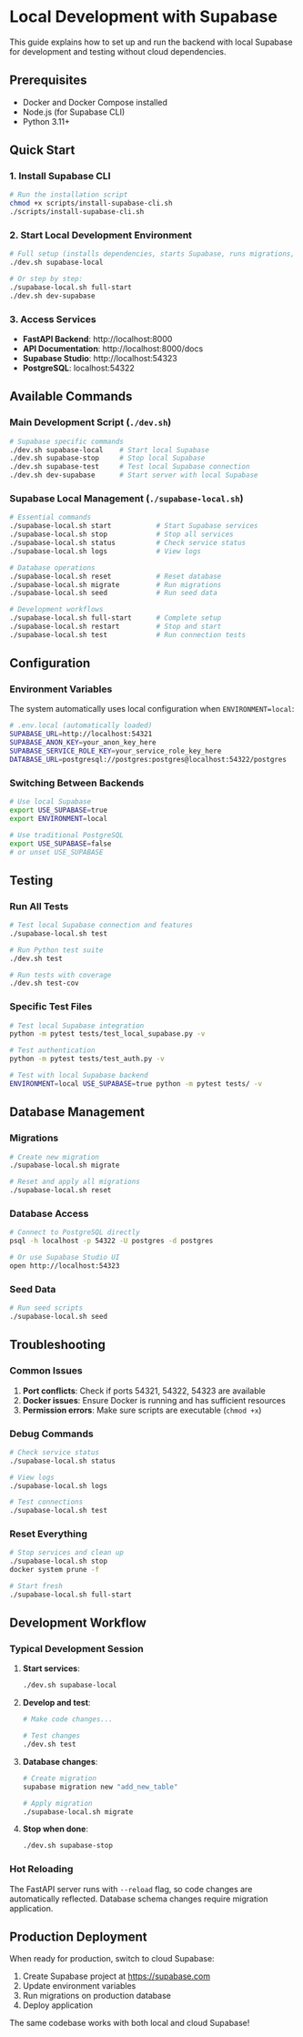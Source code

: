 # Local Development with Supabase

This guide explains how to set up and run the backend with local Supabase for development and testing without cloud dependencies.

## Prerequisites

- Docker and Docker Compose installed
- Node.js (for Supabase CLI)
- Python 3.11+

## Quick Start

### 1. Install Supabase CLI

```bash
# Run the installation script
chmod +x scripts/install-supabase-cli.sh
./scripts/install-supabase-cli.sh
```

### 2. Start Local Development Environment

```bash
# Full setup (installs dependencies, starts Supabase, runs migrations, starts server)
./dev.sh supabase-local

# Or step by step:
./supabase-local.sh full-start
./dev.sh dev-supabase
```

### 3. Access Services

- **FastAPI Backend**: http://localhost:8000
- **API Documentation**: http://localhost:8000/docs
- **Supabase Studio**: http://localhost:54323
- **PostgreSQL**: localhost:54322

## Available Commands

### Main Development Script (`./dev.sh`)

```bash
# Supabase specific commands
./dev.sh supabase-local    # Start local Supabase
./dev.sh supabase-stop     # Stop local Supabase
./dev.sh supabase-test     # Test local Supabase connection
./dev.sh dev-supabase      # Start server with local Supabase
```

### Supabase Local Management (`./supabase-local.sh`)

```bash
# Essential commands
./supabase-local.sh start           # Start Supabase services
./supabase-local.sh stop            # Stop all services
./supabase-local.sh status          # Check service status
./supabase-local.sh logs            # View logs

# Database operations
./supabase-local.sh reset           # Reset database
./supabase-local.sh migrate         # Run migrations
./supabase-local.sh seed            # Run seed data

# Development workflows
./supabase-local.sh full-start      # Complete setup
./supabase-local.sh restart         # Stop and start
./supabase-local.sh test            # Run connection tests
```

## Configuration

### Environment Variables

The system automatically uses local configuration when `ENVIRONMENT=local`:

```bash
# .env.local (automatically loaded)
SUPABASE_URL=http://localhost:54321
SUPABASE_ANON_KEY=your_anon_key_here
SUPABASE_SERVICE_ROLE_KEY=your_service_role_key_here
DATABASE_URL=postgresql://postgres:postgres@localhost:54322/postgres
```

### Switching Between Backends

```bash
# Use local Supabase
export USE_SUPABASE=true
export ENVIRONMENT=local

# Use traditional PostgreSQL
export USE_SUPABASE=false
# or unset USE_SUPABASE
```

## Testing

### Run All Tests

```bash
# Test local Supabase connection and features
./supabase-local.sh test

# Run Python test suite
./dev.sh test

# Run tests with coverage
./dev.sh test-cov
```

### Specific Test Files

```bash
# Test local Supabase integration
python -m pytest tests/test_local_supabase.py -v

# Test authentication
python -m pytest tests/test_auth.py -v

# Test with local Supabase backend
ENVIRONMENT=local USE_SUPABASE=true python -m pytest tests/ -v
```

## Database Management

### Migrations

```bash
# Create new migration
./supabase-local.sh migrate

# Reset and apply all migrations
./supabase-local.sh reset
```

### Database Access

```bash
# Connect to PostgreSQL directly
psql -h localhost -p 54322 -U postgres -d postgres

# Or use Supabase Studio UI
open http://localhost:54323
```

### Seed Data

```bash
# Run seed scripts
./supabase-local.sh seed
```

## Troubleshooting

### Common Issues

1. **Port conflicts**: Check if ports 54321, 54322, 54323 are available
2. **Docker issues**: Ensure Docker is running and has sufficient resources
3. **Permission errors**: Make sure scripts are executable (`chmod +x`)

### Debug Commands

```bash
# Check service status
./supabase-local.sh status

# View logs
./supabase-local.sh logs

# Test connections
./supabase-local.sh test
```

### Reset Everything

```bash
# Stop services and clean up
./supabase-local.sh stop
docker system prune -f

# Start fresh
./supabase-local.sh full-start
```

## Development Workflow

### Typical Development Session

1. **Start services**:
   ```bash
   ./dev.sh supabase-local
   ```

2. **Develop and test**:
   ```bash
   # Make code changes...
   
   # Test changes
   ./dev.sh test
   ```

3. **Database changes**:
   ```bash
   # Create migration
   supabase migration new "add_new_table"
   
   # Apply migration
   ./supabase-local.sh migrate
   ```

4. **Stop when done**:
   ```bash
   ./dev.sh supabase-stop
   ```

### Hot Reloading

The FastAPI server runs with `--reload` flag, so code changes are automatically reflected. Database schema changes require migration application.

## Production Deployment

When ready for production, switch to cloud Supabase:

1. Create Supabase project at https://supabase.com
2. Update environment variables
3. Run migrations on production database
4. Deploy application

The same codebase works with both local and cloud Supabase!
